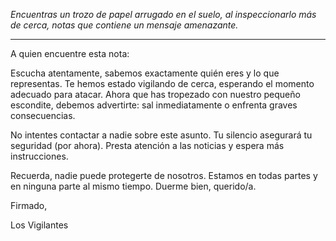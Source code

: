_Encuentras un trozo de papel arrugado en el suelo, al inspeccionarlo más de cerca, notas que contiene un mensaje amenazante._

---

A quien encuentre esta nota:

Escucha atentamente, sabemos exactamente quién eres y lo que representas. Te hemos estado vigilando de cerca, esperando el momento adecuado para atacar. Ahora que has tropezado con nuestro pequeño escondite, debemos advertirte: sal inmediatamente o enfrenta graves consecuencias.

No intentes contactar a nadie sobre este asunto. Tu silencio asegurará tu seguridad (por ahora). Presta atención a las noticias y espera más instrucciones.

Recuerda, nadie puede protegerte de nosotros. Estamos en todas partes y en ninguna parte al mismo tiempo. Duerme bien, querido/a.

Firmado,

Los Vigilantes
